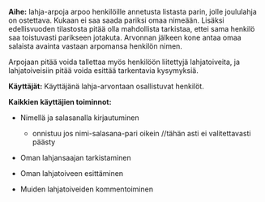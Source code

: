 **Aihe:** lahja-arpoja arpoo henkilöille annetusta listasta parin, jolle joululahja on ostettava. Kukaan ei saa saada pariksi omaa nimeään. Lisäksi edellisvuoden tilastosta pitää olla mahdollista tarkistaa, ettei sama henkilö saa toistuvasti parikseen jotakuta. Arvonnan jälkeen kone antaa omaa salaista avainta vastaan arpomansa henkilön nimen.

Arpojaan pitää voida tallettaa myös henkilöön liitettyjä lahjatoiveita, ja lahjatoiveisiin pitää voida esittää tarkentavia kysymyksiä.

**Käyttäjät:** Käyttäjänä lahja-arvontaan osallistuvat henkilöt.

**Kaikkien käyttäjien toiminnot:** 

- Nimellä ja salasanalla kirjautuminen
	* onnistuu jos nimi-salasana-pari oikein //tähän asti ei valitettavasti päästy

- Oman lahjansaajan tarkistaminen

- Oman lahjatoiveen esittäminen

- Muiden lahjatoiveiden kommentoiminen


